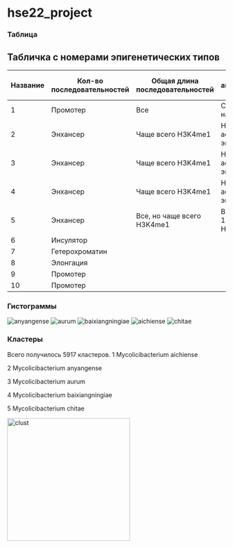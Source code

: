 # hse22_project

### Таблица

## Табличка с номерами эпигенетических типов
| Название | Кол-во последовательностей | Общая длина последовательностей | Кол-во аннотированных генов |
| ------------- | ------------- | ------------- | ------------- | 
| 1 | Промотер | Все | С 1 очень часто начинается ген|
| 2 | Энхансер | Чаще всего H3K4me1 | H3K4me1 ассоциируктся с энхансерами |
| 3 | Энхансер | Чаще всего H3K4me1 | H3K4me1 ассоциируктся с энхансерами |
| 4 | Энхансер | Чаще всего H3K4me1 | H3K4me1 ассоциируктся с энхансерами |
| 5 | Энхансер | Все, но чаще всего H3K4me1 | Всегда после 1, а 1 - промотер и H3K4me1|
| 6 | Инсулятор | | |
| 7 | Гетерохроматин | | |
| 8 | Элонгация | | |
| 9 | Промотер| | |
| 10 | Промотер | | |


### Гистограммы
![anyangense](https://user-images.githubusercontent.com/71277325/173684860-926ee6fc-059e-4f62-975b-b386ab54ca5f.png)
![aurum](https://user-images.githubusercontent.com/71277325/173684867-ec48927a-8ccc-440f-b8ac-5a85c82bed29.png)
![baixiangningiae](https://user-images.githubusercontent.com/71277325/173684869-16b62bec-98de-4454-92f0-0a2bbff8c170.png)
![aichiense](https://user-images.githubusercontent.com/71277325/173684872-a09c3718-9ccb-4516-ba12-369fda9bb534.png)
![chitae](https://user-images.githubusercontent.com/71277325/173684875-7156e6e9-4c19-4005-9623-2a6fe73f387b.png)


### Кластеры

Всего получилось 5917 кластеров.
1 Mycolicibacterium aichiense

2 Mycolicibacterium anyangense

3 Mycolicibacterium aurum

4 Mycolicibacterium baixiangningiae

5 Mycolicibacterium chitae


<img width="283" alt="clust" src="https://user-images.githubusercontent.com/71277325/173686084-c4888898-32eb-4176-ad3f-7b46c42742f4.PNG">

